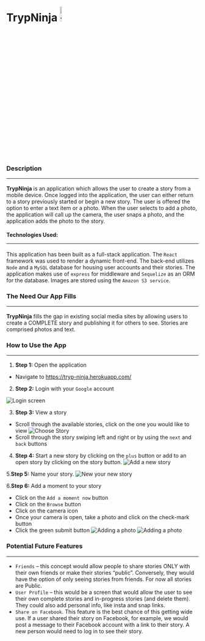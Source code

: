 # TrypNinja <img src="client\src\logo.png" alt="trypninja" width="10%"/>  


  

### Description<hr/>
<strong>TrypNinja</strong> is an application which allows the user to create a story from a mobile device. Once logged into the application, the user can either return to a story previously started or begin a new story. The user is offered the option to enter a text item or a photo. When the user selects to add a photo, the application will call up the camera, the user snaps a photo, and the application adds the photo to the story.

#### Technologies Used:<hr/>
This application has been built as a full-stack application. The `React` framework was used to render a dynamic front-end. The back-end utilizes `Node` and a `MySQL` database for housing user accounts and their stories. The application makes use of `express` for middleware and `Sequelize` as an ORM for the database. Images are stored using the `Amazon S3 service`.
 
### The Need Our App Fills<hr/>
<strong>TrypNinja</strong> fills the gap in existing social media sites by allowing users to create a COMPLETE story and publishing it for others to see.  Stories are comprised photos and text.

### How to Use the App<hr/>
1. <strong>Step 1:</strong> Open the application
* Navigate to https://tryp-ninja.herokuapp.com/

2. <strong>Step 2:</strong> Login with your `Google` account

![Login screen](client/src/images/Login-small.png)

3. <strong>Step 3:</strong> View a story
* Scroll through the available stories, click on the one you would like to view 
![Choose Story](client/src/images/ChooseStory-small.png)
* Scroll through the story swiping left and right or by using the `next` and `back` buttons

4. <strong>Step 4:</strong> Start a new story by clicking on the `plus` button or add to an open story by clicking on the story button.
![Add a new story](client/src/images/NewStory-small.png)

5.<strong>Step 5:</strong> Name your story. 
![New your new story](client/src/images/NameNewStory-small.png)

6.<strong>Step 6:</strong> Add a moment to your story
* Click on the `Add a moment now` button
* Click on the `Browse` button
* Click on the camera icon
* Once your camera is open, take a photo and click on the check-mark button
* Click the green submit button
![Adding a photo](client/src/images/AddMoment-small.png)
![Adding a photo](client/src/images/NewMoment-small.png)

### Potential Future Features<hr/>
* `Friends` – this concept would allow people to share stories ONLY with their own friends or make their stories “public”.  Conversely, they would have the option of only seeing stories from friends.  For now all stories are Public.
* `User Profile` – this would be a screen that would allow the user to see their own complete stories and in-progress stories (and delete them).  They could also add personal info, like insta and snap links.
* `Share on Facebook`.  This feature is the best chance of this getting wide use.  If a user shared their story on Facebook, for example, we would post a message to their Facebook account with a link to their story.  A new person would need to log in to see their story.  





